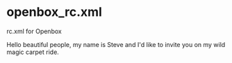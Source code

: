 # openbox_rc.xml
rc.xml for Openbox

Hello beautiful people, my name is Steve and I'd like to invite you on my wild magic carpet ride.
